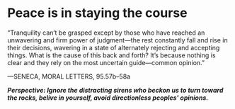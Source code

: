 # Peace is in staying the course

“Tranquility can’t be grasped except by those who have reached an unwavering and firm power of judgment—the rest constantly fall and rise in their decisions, wavering in a state of alternately rejecting and accepting things. What is the cause of this back and forth? It’s because nothing is clear and they rely on the most uncertain guide—common opinion.”

—SENECA, MORAL LETTERS, 95.57b–58a

***Perspective: Ignore the distracting sirens who beckon us to turn toward the rocks, belive in yourself, avoid directionless peoples' opinions.***
